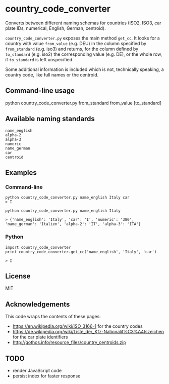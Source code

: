 # country_code_converter
Converts between different naming schemas for countries (ISO2, ISO3, car plate IDs, numerical, English, German, centroid). 

`country_code_converter.py` exposes the main method `get_cc`. It looks for a country with value `from_value` (e.g. DEU) in the column specified by `from_standard` (e.g. iso3) and returns, for the column defined by `to_standard` (e.g. iso2) the corresponding value (e.g. DE), or the whole row, if `to_standard` is left unspecified. 

Some additional information is included which is not, technically speaking, a country code, like full names or the centroid.

## Command-line usage
python country_code_converter.py from_standard from_value [to_standard]

## Available naming standards
    name_english
    alpha-2
    alpha-3
    numeric
    name_german
    car
    centroid

## Examples
### Command-line 
    python country_code_converter.py name_english Italy car
    > I

    python country_code_converter.py name_english Italy

    > {'name_english': 'Italy', 'car': 'I', 'numeric': '380', 'name_german': 'Italien', 'alpha-2': 'IT', 'alpha-3': 'ITA'}

### Python
    import country_code_converter
    print country_code_converter.get_cc('name_english', 'Italy', 'car')

    > I

## License 
MIT

## Acknowledgements
This code wraps the contents of these pages:
- https://en.wikipedia.org/wiki/ISO_3166-1 for the country codes
- https://de.wikipedia.org/wiki/Liste_der_Kfz-Nationalit%C3%A4tszeichen for the car plate identifiers
- http://gothos.info/resource_files/country_centroids.zip

## TODO
- render JavaScript code
- persist index for faster response